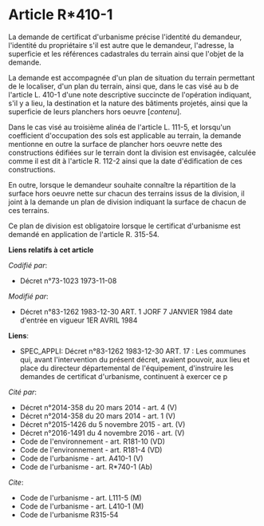 # Article R*410-1

La demande de certificat d'urbanisme précise l'identité du demandeur, l'identité du propriétaire s'il est autre que le
demandeur, l'adresse, la superficie et les références cadastrales du terrain ainsi que l'objet de la demande. 

La demande est accompagnée d'un plan de situation du terrain permettant de le localiser, d'un plan du terrain, ainsi que,
dans le cas visé au b de l'article L. 410-1 d'une note descriptive succincte de l'opération indiquant, s'il y a lieu, la
destination et la nature des bâtiments projetés, ainsi que la superficie de leurs planchers hors oeuvre [*contenu*]. 

Dans le cas visé au troisième alinéa de l'article L. 111-5, et lorsqu'un coefficient d'occupation des sols est applicable au
terrain, la demande mentionne en outre la surface de plancher hors oeuvre nette des constructions édifiées sur le terrain
dont la division est envisagée, calculée comme il est dit à l'article R. 112-2 ainsi que la date d'édification de ces
constructions. 

En outre, lorsque le demandeur souhaite connaître la répartition de la surface hors oeuvre nette sur chacun des terrains
issus de la division, il joint à la demande un plan de division indiquant la surface de chacun de ces terrains. 

Ce plan de division est obligatoire lorsque le certificat d'urbanisme est demandé en application de l'article R. 315-54.

**Liens relatifs à cet article**

_Codifié par_:

  - Décret n°73-1023 1973-11-08

_Modifié par_:

  - Décret n°83-1262 1983-12-30 ART. 1 JORF 7 JANVIER 1984 date d'entrée en vigueur 1ER AVRIL 1984

**Liens**:

  - SPEC_APPLI: Décret n°83-1262 1983-12-30 ART. 17 : Les communes qui, avant l'intervention du présent décret, avaient pouvoir, aux lieu et place du directeur départemental de l'équipement, d'instruire les demandes de certificat d'urbanisme, continuent à exercer ce p

_Cité par_:

  - Décret n°2014-358 du 20 mars 2014 - art. 4 (V)
  - Décret n°2014-358 du 20 mars 2014 - art. 1 (V)
  - Décret n°2015-1426 du 5 novembre 2015 - art. (V)
  - Décret n°2016-1491 du 4 novembre 2016 - art. (V)
  - Code de l'environnement - art. R181-10 (VD)
  - Code de l'environnement - art. R181-4 (VD)
  - Code de l'urbanisme - art. A410-1 (V)
  - Code de l'urbanisme - art. R*740-1 (Ab)

_Cite_:

  - Code de l'urbanisme - art. L111-5 (M)
  - Code de l'urbanisme - art. L410-1 (M)
  - Code de l'urbanisme R315-54
